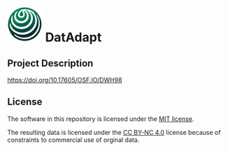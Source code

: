 # ![DatAdapt_logo](logo/DatAdapt_logo_vsmall.png) DatAdapt

## Project Description
https://doi.org/10.17605/OSF.IO/DWH98

## License
The software in this repository is licensed under the [MIT license](LICENSE).

The resulting data is licensed under the [CC BY-NC 4.0](https://creativecommons.org/licenses/by-nc/4.0/) license because of constraints to commercial use of orginal data.

